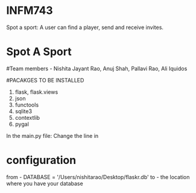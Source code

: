 INFM743
=======
Spot a sport:
A user can find a player, send and receive invites.

# Spot A Sport
#Team members - Nishita Jayant Rao, Anuj Shah, Pallavi Rao, Ali Iquidos


#PACAKGES TO BE INSTALLED
1) flask, flask.views
2) json
3) functools
4) sqlite3
5) contextlib
6) pygal

In the main.py file:
Change the line in
# configuration
from - DATABASE = '/Users/nishitarao/Desktop/flaskr.db'
to - the location where you have your database
